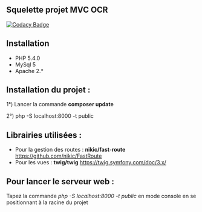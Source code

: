 ## Squelette projet MVC OCR

[![Codacy Badge](https://api.codacy.com/project/badge/Grade/05488589b3d94f568875b4b22d28238e)](https://app.codacy.com/gh/Djordy59630/ecrivain?utm_source=github.com&utm_medium=referral&utm_content=Djordy59630/ecrivain&utm_campaign=Badge_Grade_Settings)




## Installation
- PHP 5.4.0
- MySql 5
- Apache 2.*



## Installation du projet :

1°) Lancer la commande **composer update**

2°) php -S localhost:8000 -t public


## Librairies utilisées :

- Pour la gestion des routes : **nikic/fast-route** https://github.com/nikic/FastRoute
- Pour les vues : **twig/twig** https://twig.symfony.com/doc/3.x/

## Pour lancer le serveur web :
Tapez la commande *php -S localhost:8000 -t public* en mode console en se positionnant à la racine du projet











